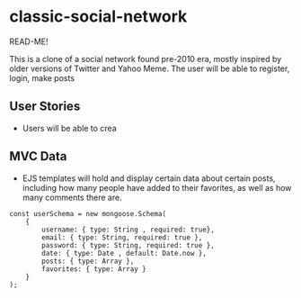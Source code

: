 # classic-social-network
READ-ME!

This is a clone of a social network found pre-2010 era, mostly inspired by older versions of Twitter and Yahoo Meme. The user will be able to register, login, make posts

## User Stories
* Users will be able to crea


## MVC Data
* EJS templates will hold and display certain data about certain posts, including how many people have added to their favorites, as well as how many comments there are.

```
const userSchema = new mongoose.Schema(
    {
        username: { type: String , required: true},
        email: { type: String, required: true },
        password: { type: String, required: true },
        date: { type: Date , default: Date.now },
        posts: { type: Array },
        favorites: { type: Array }
    }
);
```